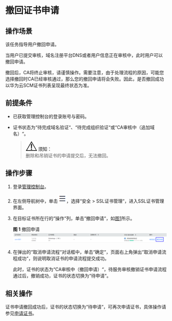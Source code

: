 # 撤回证书申请<a name="ZH-CN_TOPIC_0110866197"></a>

## 操作场景<a name="section24085427155358"></a>

该任务指导用户撤回申请。

当用户已提交审核，域名注册平台DNS或者用户信息正在审核中，此时用户可以撤回申请。

撤回后，CA将终止审核，请谨慎操作。需要注意，由于处理流程的原因，可能您选择撤回时CA已经审核通过，那么您的撤回申请将会失败。因此，是否撤回成功以华为云SCM证书列表呈现最终状态为准。

## 前提条件<a name="section556861155951"></a>

-   已获取管理控制台的登录账号与密码。
-   证书状态为“待完成域名验证“、“待完成组织验证“或“CA审核中（追加域名）“。

    >![](public_sys-resources/icon-notice.gif) **须知：**   
    >删除和吊销证书的申请提交后，无法撤回。  


## 操作步骤<a name="section408105191602"></a>

1.  登录[管理控制台](https://console.huaweicloud.com/)。
2.  在左侧导航树中，单击![](figures/icon-servicelist.png)，选择“安全  \>  SSL证书管理“，进入SSL证书管理界面。
3.  在目标证书所在行的“操作“列，单击“撤回申请“，如[图1](#fig9203145514618)所示。

    **图 1**  撤回申请<a name="fig9203145514618"></a>  
    ![](figures/撤回申请.png "撤回申请")

4.  在弹出的“取消申请流程“对话框中，单击“确定“，页面右上角弹出“取消申请流程成功“，则说明取消证书的申请流程提交成功。

    此时，证书的状态为“CA审核中（撤回申请）“，待服务审核撤销证书申请流程通过后，撤销成功，证书的状态切换为“待申请“。


## 相关操作<a name="section944105094515"></a>

证书申请撤回成功后，证书的状态切换为“待申请“，可再次申请证书，具体操作请参见[申请证书](https://support.huaweicloud.com/qs-scm/scm_07_0003.html)。

